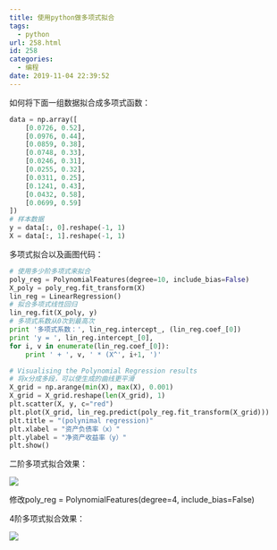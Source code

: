 ```yaml
---
title: 使用python做多项式拟合
tags:
  - python
url: 258.html
id: 258
categories:
  - 编程
date: 2019-11-04 22:39:52
---
```


如何将下面一组数据拟合成多项式函数：





```python
data = np.array([
    [0.0726, 0.52],
    [0.0976, 0.44],
    [0.0859, 0.38],
    [0.0748, 0.33],
    [0.0246, 0.31],
    [0.0255, 0.32],
    [0.0311, 0.25],
    [0.1241, 0.43],
    [0.0432, 0.58],
    [0.0699, 0.59]
])
# 样本数据
y = data[:, 0].reshape(-1, 1)
X = data[:, 1].reshape(-1, 1)
```

多项式拟合以及画图代码：

```python
# 使用多少阶多项式来拟合
poly_reg = PolynomialFeatures(degree=10, include_bias=False)
X_poly = poly_reg.fit_transform(X)
lin_reg = LinearRegression()
# 拟合多项式线性回归
lin_reg.fit(X_poly, y)
# 多项式系数从0次到最高次
print '多项式系数：', lin_reg.intercept_, (lin_reg.coef_[0])
print 'y = ', lin_reg.intercept_[0],
for i, v in enumerate(lin_reg.coef_[0]):
    print ' + ', v, ' * (X^', i+1, ')'

# Visualising the Polynomial Regression results
# 将x分成多段，可以使生成的曲线更平滑
X_grid = np.arange(min(X), max(X), 0.001)
X_grid = X_grid.reshape(len(X_grid), 1)
plt.scatter(X, y, c="red")
plt.plot(X_grid, lin_reg.predict(poly_reg.fit_transform(X_grid)))
plt.title = "(polynimal regression)"
plt.xlabel = "资产负债率（x）"
plt.ylabel = "净资产收益率（y）"
plt.show()
```

二阶多项式拟合效果：

![](http://106.54.113.128/wordpress/wp-content/uploads/2019/11/image.png)

修改poly\_reg = PolynomialFeatures(degree=4, include\_bias=False)

4阶多项式拟合效果：

![](http://106.54.113.128/wordpress/wp-content/uploads/2019/11/image-1.png)